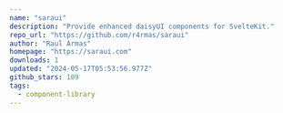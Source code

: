 ```yaml
---
name: "saraui"
description: "Provide enhanced daisyUI components for SvelteKit."
repo_url: "https://github.com/r4rmas/saraui"
author: "Raul Armas"
homepage: "https://saraui.com"
downloads: 1
updated: "2024-05-17T05:53:56.977Z"
github_stars: 109
tags: 
  - component-library
---
```

